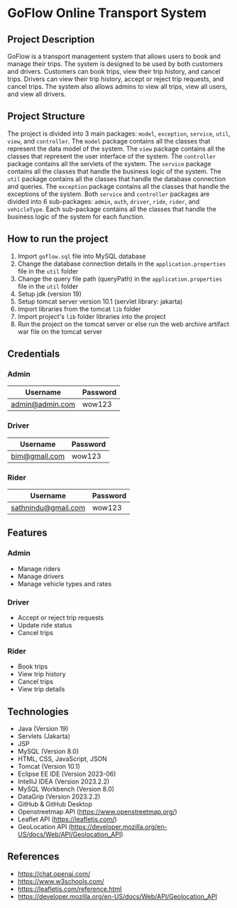 # GoFlow Online Transport System

## Project Description
GoFlow is a transport management system that allows users to book and manage their trips. The system is designed to be used by both customers and drivers. Customers can book trips, view their trip history, and cancel trips. Drivers can view their trip history, accept or reject trip requests, and cancel trips. The system also allows admins to view all trips, view all users, and view all drivers.

## Project Structure
The project is divided into 3 main packages: `model`, `exception`, `service`, `util`, `view`, and `controller`. The `model` package contains all the classes that represent the data model of the system. The `view` package contains all the classes that represent the user interface of the system. The `controller` package contains all the servlets of the system. The `service` package contains all the classes that handle the business logic of the system. The `util` package contains all the classes that handle the database connection and queries. The `exception` package contains all the classes that handle the exceptions of the system. Both `service` and `controller` packages are divided into 6 sub-packages: `admin`, `auth`, `driver`, `ride`, `rider`, and `vehicleType`. Each sub-package contains all the classes that handle the business logic of the system for each function.

## How to run the project
1. Import `goflow.sql` file into MySQL database
2. Change the database connection details in the `application.properties` file in the `util` folder
3. Change the query file path (queryPath) in the `application.properties` file in the `util` folder
4. Setup jdk (version 19)
5. Setup tomcat server version 10.1 (servlet library: jakarta)
6. Import libraries from the tomcat `lib` folder
7. Import project's `lib` folder libraries into the project
8. Run the project on the tomcat server or else run the web archive artifact war file on the tomcat server

## Credentials
### Admin
| Username        | Password |
|-----------------|----------|
| admin@admin.com | wow123   |

### Driver
| Username         | Password |
|------------------|----------|
| bim@gmail.com    | wow123   |

### Rider
| Username         | Password |
|------------------|----------|
|sathnindu@gmail.com| wow123   |

## Features
### Admin
- Manage riders
- Manage drivers
- Manage vehicle types and rates

### Driver
- Accept or reject trip requests
- Update ride status
- Cancel trips

### Rider
- Book trips
- View trip history
- Cancel trips
- View trip details

## Technologies
- Java (Version 19)
- Servlets (Jakarta)
- JSP
- MySQL (Version 8.0)
- HTML, CSS, JavaScript, JSON
- Tomcat (Version 10.1)
- Eclipse EE IDE (Version 2023-06)
- IntelliJ IDEA (Version 2023.2.2)
- MySQL Workbench (Version 8.0)
- DataGrip (Version 2023.2.2)
- GitHub & GitHub Desktop
- Openstreetmap API (https://www.openstreetmap.org/)
- Leaflet API (https://leafletjs.com/)
- GeoLocation API (https://developer.mozilla.org/en-US/docs/Web/API/Geolocation_API)

## References
- https://chat.openai.com/
- https://www.w3schools.com/
- https://leafletjs.com/reference.html
- https://developer.mozilla.org/en-US/docs/Web/API/Geolocation_API


